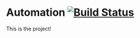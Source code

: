 # Automation [![Build Status](https://travis-ci.org/KonQuestNow/Automation.svg?branch=master)](https://travis-ci.org/KonQuestNow/Automation)
This is the project!
